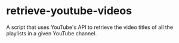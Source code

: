 # retrieve-youtube-videos
A script that uses YouTube's API to retrieve the video titles of all the playlists in a given YouTube channel.
